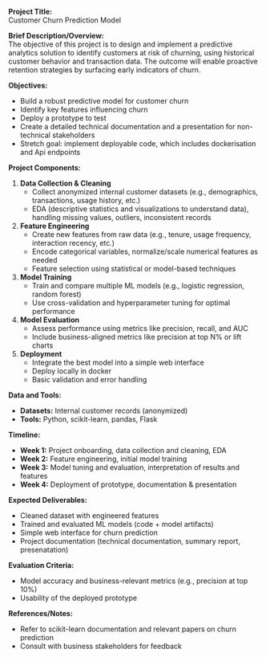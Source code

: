 **Project Title:**  
Customer Churn Prediction Model

**Brief Description/Overview:**  
The objective of this project is to design and implement a predictive analytics solution to identify customers at risk of churning, using historical customer behavior and transaction data. The outcome will enable proactive retention strategies by surfacing early indicators of churn.

**Objectives:**

- Build a robust predictive model for customer churn
- Identify key features influencing churn
- Deploy a prototype to test
- Create a detailed technical documentation and a presentation for non-technical stakeholders
- Stretch goal: implement deployable code, which includes dockerisation and Api endpoints

**Project Components:**

1. **Data Collection & Cleaning**
    - Collect anonymized internal customer datasets (e.g., demographics, transactions, usage history, etc.)
    - EDA (descriptive statistics and visualizations to understand data), handling missing values, outliers, inconsistent records
2. **Feature Engineering**
    - Create new features from raw data (e.g., tenure, usage frequency, interaction recency, etc.)
    - Encode categorical variables, normalize/scale numerical features as needed
    - Feature selection using statistical or model-based techniques
3. **Model Training**
    - Train and compare multiple ML models (e.g., logistic regression, random forest)
    - Use cross-validation and hyperparameter tuning for optimal performance
4. **Model Evaluation**
    - Assess performance using metrics like precision, recall, and AUC
    - Include business-aligned metrics like precision at top N% or lift charts
5. **Deployment**
    - Integrate the best model into a simple web interface
    - Deploy locally in docker
    - Basic validation and error handling

**Data and Tools:**

- **Datasets:** Internal customer records (anonymized)
- **Tools:** Python, scikit-learn, pandas, Flask

**Timeline:**

- **Week 1:** Project onboarding, data collection and cleaning, EDA
- **Week 2:** Feature engineering, initial model training
- **Week 3:** Model tuning and evaluation, interpretation of results and features
- **Week 4:** Deployment of prototype, documentation & presentation

**Expected Deliverables:**

- Cleaned dataset with engineered features
- Trained and evaluated ML models (code + model artifacts)
- Simple web interface for churn prediction
- Project documentation (technical documentation, summary report, presenatation)

**Evaluation Criteria:**

- Model accuracy and business-relevant metrics (e.g., precision at top 10%)
- Usability of the deployed prototype

**References/Notes:**

- Refer to scikit-learn documentation and relevant papers on churn prediction
- Consult with business stakeholders for feedback
